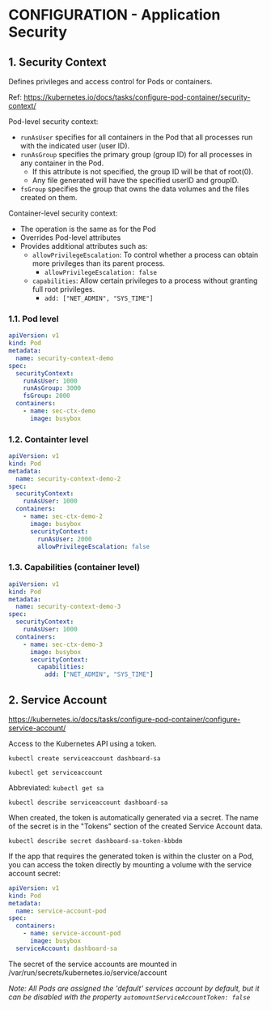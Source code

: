 # CONFIGURATION - Application Security

## **1. Security Context**

Defines privileges and access control for Pods or containers.

Ref: https://kubernetes.io/docs/tasks/configure-pod-container/security-context/

Pod-level security context:

* `runAsUser` specifies for all containers in the Pod that all processes run with the indicated user (user ID).
* `runAsGroup` specifies the primary group (group ID) for all processes in any container in the Pod.
   *  If this attribute is not specified, the group ID will be that of root(0).
   *  Any file generated will have the specified userID and groupID.
* `fsGroup` specifies the group that owns the data volumes and the files created on them.

Container-level security context:

* The operation is the same as for the Pod
* Overrides Pod-level attributes
* Provides additional attributes such as:
  * `allowPrivilegeEscalation`: To control whether a process can obtain more privileges than its parent process.
    * `allowPrivilegeEscalation: false`
  * `capabilities`: Allow certain privileges to a process without granting full root privileges.
    * `add: ["NET_ADMIN", "SYS_TIME"]`

### **1.1. Pod level**

```yaml
apiVersion: v1
kind: Pod
metadata:
  name: security-context-demo
spec:
  securityContext:
    runAsUser: 1000
    runAsGroup: 3000
    fsGroup: 2000
  containers:
    - name: sec-ctx-demo
      image: busybox
```

### **1.2. Containter level**

```yaml
apiVersion: v1
kind: Pod
metadata:
  name: security-context-demo-2
spec:
  securityContext:
    runAsUser: 1000
  containers:
    - name: sec-ctx-demo-2
      image: busybox
      securityContext:
        runAsUser: 2000
        allowPrivilegeEscalation: false
```

### **1.3. Capabilities (container level)**

```yaml
apiVersion: v1
kind: Pod
metadata:
  name: security-context-demo-3
spec:
  securityContext:
    runAsUser: 1000
  containers:
    - name: sec-ctx-demo-3
      image: busybox
      securityContext:
        capabilities:
          add: ["NET_ADMIN", "SYS_TIME"]
```

## **2. Service Account**

https://kubernetes.io/docs/tasks/configure-pod-container/configure-service-account/

Access to the Kubernetes API using a token.

`kubectl create serviceaccount dashboard-sa`

`kubectl get serviceaccount`

Abbreviated: `kubectl get sa`

`kubectl describe serviceaccount dashboard-sa`

When created, the token is automatically generated via a secret. The name of the secret is in the "Tokens" section of the created Service Account data.

`kubectl describe secret dashboard-sa-token-kbbdm`

If the app that requires the generated token is within the cluster on a Pod, you can access the token directly by mounting a volume with the service account secret:

```yaml
apiVersion: v1
kind: Pod
metadata:
  name: service-account-pod
spec:
  containers:
    - name: service-account-pod
      image: busybox
  serviceAccount: dashboard-sa
```

The secret of the service accounts are mounted in /var/run/secrets/kubernetes.io/service/account

_Note: All Pods are assigned the 'default' services account by default, but it can be disabled with the property `automountServiceAccountToken: false`_
